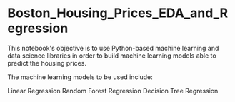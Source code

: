 # Boston_Housing_Prices_EDA_and_Regression
This notebook's objective is to use Python-based machine learning and data science libraries in order to build machine learning models able to predict the housing prices.

The machine learning models to be used include:

Linear Regression
Random Forest Regression
Decision Tree Regression